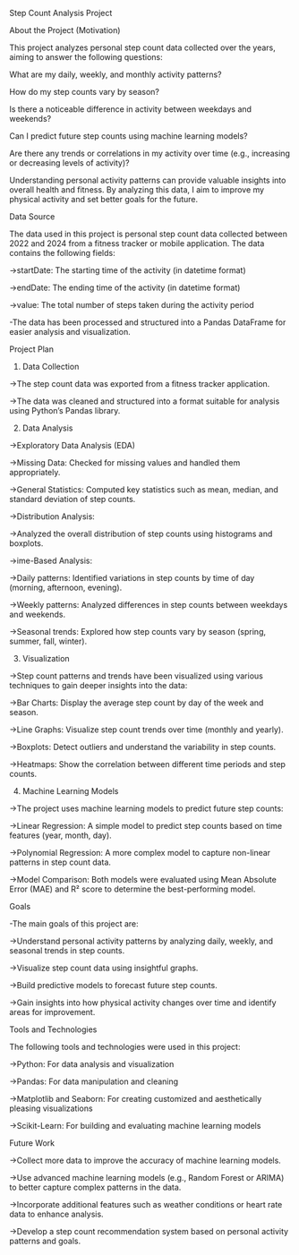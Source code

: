 Step Count Analysis Project



About the Project (Motivation)


This project analyzes personal step count data collected over the years, aiming to answer the following questions:

What are my daily, weekly, and monthly activity patterns?

How do my step counts vary by season?

Is there a noticeable difference in activity between weekdays and weekends?

Can I predict future step counts using machine learning models?

Are there any trends or correlations in my activity over time (e.g., increasing or decreasing levels of activity)?

Understanding personal activity patterns can provide valuable insights into overall health and fitness. By analyzing this data, I aim to improve my physical activity and set better goals for the future.


Data Source

The data used in this project is personal step count data collected between 2022 and 2024 from a fitness tracker or mobile application. The data contains the following fields:

->startDate: The starting time of the activity (in datetime format)

->endDate: The ending time of the activity (in datetime format)

->value: The total number of steps taken during the activity period

-The data has been processed and structured into a Pandas DataFrame for easier analysis and visualization.



Project Plan
1. Data Collection
   
->The step count data was exported from a fitness tracker application.

->The data was cleaned and structured into a format suitable for analysis using Python’s Pandas library.

2. Data Analysis

->Exploratory Data Analysis (EDA)

->Missing Data: Checked for missing values and handled them appropriately.

->General Statistics: Computed key statistics such as mean, median, and standard deviation of step counts.

->Distribution Analysis:

->Analyzed the overall distribution of step counts using histograms and boxplots.

->ime-Based Analysis:

->Daily patterns: Identified variations in step counts by time of day (morning, afternoon, evening).

->Weekly patterns: Analyzed differences in step counts between weekdays and weekends.

->Seasonal trends: Explored how step counts vary by season (spring, summer, fall, winter).

3. Visualization
   
->Step count patterns and trends have been visualized using various techniques to gain deeper insights into the data:

->Bar Charts: Display the average step count by day of the week and season.

->Line Graphs: Visualize step count trends over time (monthly and yearly).

->Boxplots: Detect outliers and understand the variability in step counts.

->Heatmaps: Show the correlation between different time periods and step counts.

4. Machine Learning Models

->The project uses machine learning models to predict future step counts:

->Linear Regression: A simple model to predict step counts based on time features (year, month, day).

->Polynomial Regression: A more complex model to capture non-linear patterns in step count data.

->Model Comparison: Both models were evaluated using Mean Absolute Error (MAE) and R² score to determine the best-performing model.


Goals

-The main goals of this project are:

->Understand personal activity patterns by analyzing daily, weekly, and seasonal trends in step counts.

->Visualize step count data using insightful graphs.

->Build predictive models to forecast future step counts.

->Gain insights into how physical activity changes over time and identify areas for improvement.

Tools and Technologies

The following tools and technologies were used in this project:

->Python: For data analysis and visualization

->Pandas: For data manipulation and cleaning

->Matplotlib and Seaborn: For creating customized and aesthetically pleasing visualizations

->Scikit-Learn: For building and evaluating machine learning models

Future Work

->Collect more data to improve the accuracy of machine learning models.

->Use advanced machine learning models (e.g., Random Forest or ARIMA) to better capture complex patterns in the data.

->Incorporate additional features such as weather conditions or heart rate data to enhance analysis.

->Develop a step count recommendation system based on personal activity patterns and goals.
